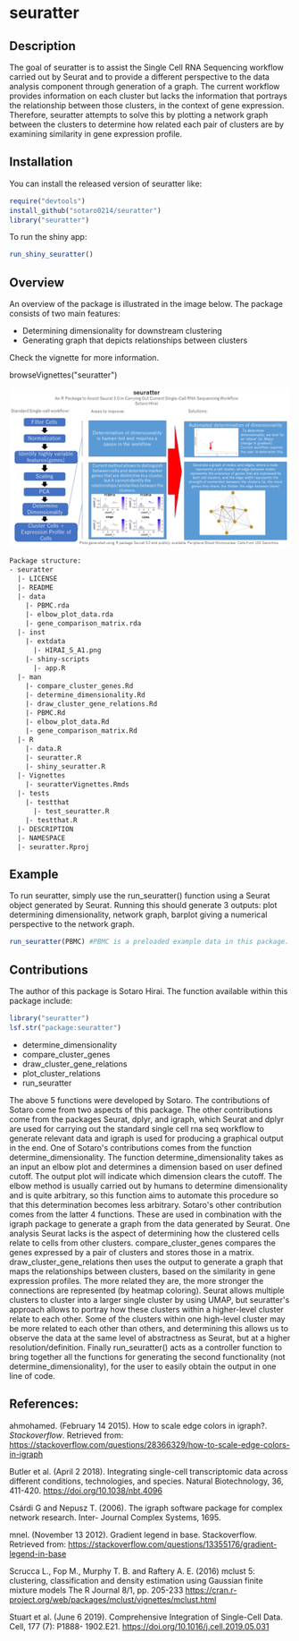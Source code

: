 
# seuratter

<!-- badges: start -->
<!-- badges: end -->

## Description

The goal of seuratter is to assist the Single Cell RNA Sequencing workflow carried out by Seurat and
to provide a different perspective to the data analysis component through generation of a graph. The current workflow provides information on each cluster but lacks the information that portrays the relationship between those clusters, in the context of gene expression. Therefore, seuratter attempts to solve this by plotting a network graph between the clusters to determine how related each pair of clusters are by examining similarity in gene expression profile.

## Installation

You can install the released version of seuratter like:

``` r
require("devtools")
install_github("sotaro0214/seuratter")
library("seuratter")
```

To run the shiny app:
``` r
run_shiny_seuratter()
```

## Overview

An overview of the package is illustrated in the image below. 
The package consists of two main features:
- Determining dimensionality for downstream clustering
- Generating graph that depicts relationships between clusters

Check the vignette for more information.

browseVignettes("seuratter")

![overview](./inst/extdata/HIRAI_S_A1.png)

``` {r}
Package structure:
- seuratter
  |- LICENSE
  |- README
  |- data
    |- PBMC.rda
    |- elbow_plot_data.rda
    |- gene_comparison_matrix.rda
  |- inst
    |- extdata
      |- HIRAI_S_A1.png
    |- shiny-scripts
      |- app.R
  |- man
    |- compare_cluster_genes.Rd
    |- determine_dimensionality.Rd
    |- draw_cluster_gene_relations.Rd
    |- PBMC.Rd
    |- elbow_plot_data.Rd
    |- gene_comparison_matrix.Rd
  |- R
    |- data.R
    |- seuratter.R
    |- shiny_seuratter.R
  |- Vignettes
    |- seuratterVignettes.Rmds
  |- tests
    |- testthat
      |- test_seuratter.R
    |- testthat.R
  |- DESCRIPTION
  |- NAMESPACE
  |- seuratter.Rproj
```

## Example
To run seuratter, simply use the run_seuratter() function using a Seurat object generated by
Seurat. Running this should generate 3 outputs: plot determining dimensionality, network graph, barplot giving a 
numerical perspective to the network graph.
``` r
run_seuratter(PBMC) #PBMC is a preloaded example data in this package.
```

## Contributions

The author of this package is Sotaro Hirai. The function available within this package include:

``` r
library("seuratter")
lsf.str("package:seuratter")
```

- determine_dimensionality
- compare_cluster_genes
- draw_cluster_gene_relations
- plot_cluster_relations
- run_seuratter

The above 5 functions were developed by Sotaro. The contributions of Sotaro come from two aspects of this package.
The other contributions come from the packages Seurat, dplyr, and igraph, which Seurat and dplyr are used for carrying out the standard single cell rna seq workflow to generate relevant data and igraph is used for producing a graphical output in the end.
One of Sotaro's contributions comes from the function determine_dimensionality. The function determine_dimensionality takes as an input an elbow plot and determines a dimension based on user defined cutoff. The output plot will indicate which dimension clears the cutoff. 
The elbow method is usually carried out by humans to determine dimensionality and is quite arbitrary, so this function aims to automate this procedure so that this determination becomes less arbitrary.
Sotaro's other contribution comes from the latter 4 functions. These are used in combination with the igraph package to generate a graph from the data generated by Seurat. One analysis Seurat lacks is the aspect of determining how the clustered cells relate to cells from other clusters. compare_cluster_genes compares the genes expressed by a pair of clusters and stores those in a matrix. draw_cluster_gene_relations then uses the output to generate a graph that maps the relationships between clusters, based on the similarity in gene expression profiles. The more related they are, the more stronger the connections are represented (by heatmap coloring). Seurat allows multiple clusters to cluster into a larger single cluster by using UMAP, but seuratter's approach allows to portray how these clusters within a higher-level cluster relate to each other. Some of the clusters within one high-level cluster may be more related to each other than others, and determining this allows us to observe the data at the same level of abstractness as Seurat, but at a higher resolution/definition.
Finally run_seuratter() acts as a controller function to bring together all the functions for generating the second functionality (not determine_dimensionality), for the user to easily obtain the output in one line of code.


## References:

ahmohamed. (February 14 2015). How to scale edge colors in igraph?. *Stackoverflow*. Retrieved from: https://stackoverflow.com/questions/28366329/how-to-scale-edge-colors-in-igraph

Butler et al. (April 2 2018). Integrating single-cell transcriptomic data across different conditions,
technologies, and species. Natural Biotechnology, 36, 411-420. https://doi.org/10.1038/nbt.4096

Csárdi G and Nepusz T. (2006). The igraph software package for complex network research. Inter-
Journal Complex Systems, 1695.

mnel. (November 13 2012). Gradient legend in base. Stackoverflow. Retrieved from: https://stackoverflow.com/questions/13355176/gradient-legend-in-base

Scrucca L., Fop M., Murphy T. B. and Raftery A. E. (2016) mclust 5: clustering, classification and density estimation using Gaussian finite mixture models The R Journal 8/1, pp. 205-233 https://cran.r-project.org/web/packages/mclust/vignettes/mclust.html

Stuart et al. (June 6 2019). Comprehensive Integration of Single-Cell Data. Cell, 177 (7): P1888-
1902.E21. https://doi.org/10.1016/j.cell.2019.05.031
